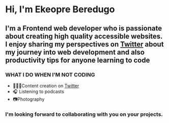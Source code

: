 # Hi, I'm Ekeopre Beredugo
## I'm a Frontend web developer who is passionate about creating high quality accessible websites. I enjoy sharing my perspectives  on [Twitter](https://twitter.com/iamthebuilder__) about my journey into web development and also productivity tips for anyone learning to code

### WHAT I DO WHEN I'M NOT CODING

* 🧑🏻‍💻Content creation on [Twitter](https://twitter.com/iamthebuilder__) 
* 🎧 Listening to podcasts
* 📷Photography

### I'm looking forward to collaborating with you on your projects.  



